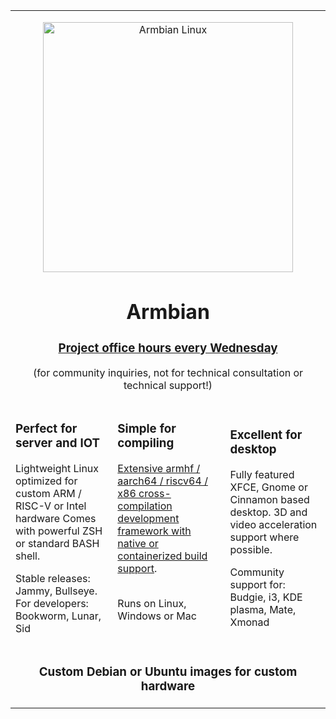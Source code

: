 <table width=100% border=0><tr>
<tr>
<td colspan=3>
<p align="center">
    <a href="https://www.armbian.com">
        <img src="https://raw.githubusercontent.com/armbian/.github/master/profile/tux-two.png" width="400" alt="Armbian Linux">
    </a><h1 align=center>Armbian</h1>
<h3 align=center><a href=https://calendly.com/armbian/office-hours>Project office hours every Wednesday</a></h3><p align=center>(for community inquiries, not for technical consultation or technical support!)</p>
</td>
</tr>
<td>
<h3>Perfect for server and IOT</h2>
Lightweight Linux optimized for custom ARM / RISC-V or Intel hardware
Comes with powerful ZSH or standard BASH shell.
<p><p>
Stable releases: Jammy, Bullseye. For developers: Bookworm, Lunar, Sid
</td><td>
<h3>Simple for compiling</h3>
<a href=https://github.com/armbian/build>Extensive armhf / aarch64 / riscv64 / x86 cross-compilation development framework with native or containerized build support</a>.<br>&nbsp;
<p><p>
Runs on Linux, Windows or Mac<br>&nbsp;
</td>
<td>
<h3>Excellent for desktop</h2>
Fully featured XFCE, Gnome or Cinnamon based desktop. 3D and video acceleration support where possible.
<p><p>
Community support for: Budgie, i3, KDE plasma, Mate, Xmonad
</td>
</tr>
<tr>
<td colspan=3>
<h3 align=center><b>Custom Debian or Ubuntu images for custom hardware</b>
</td>
</tr>
</table>

